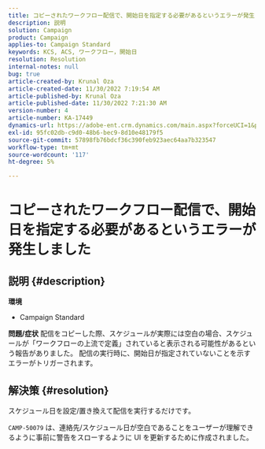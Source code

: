 ```yaml
---
title: コピーされたワークフロー配信で、開始日を指定する必要があるというエラーが発生しました
description: 説明
solution: Campaign
product: Campaign
applies-to: Campaign Standard
keywords: KCS, ACS, ワークフロー，開始日
resolution: Resolution
internal-notes: null
bug: true
article-created-by: Krunal Oza
article-created-date: 11/30/2022 7:19:54 AM
article-published-by: Krunal Oza
article-published-date: 11/30/2022 7:21:30 AM
version-number: 4
article-number: KA-17449
dynamics-url: https://adobe-ent.crm.dynamics.com/main.aspx?forceUCI=1&pagetype=entityrecord&etn=knowledgearticle&id=5eea425e-7f70-ed11-9561-6045bd006a22
exl-id: 95fc02db-c9d0-48b6-bec9-8d10e48179f5
source-git-commit: 57898fb76bdcf36c390feb923aec64aa7b323547
workflow-type: tm+mt
source-wordcount: '117'
ht-degree: 5%

---
```


# コピーされたワークフロー配信で、開始日を指定する必要があるというエラーが発生しました

## 説明 {#description}

<b>環境</b>
- Campaign Standard



<b>問題/症状</b>
配信をコピーした際、スケジュールが実際には空白の場合、スケジュールが「ワークフローの上流で定義」されていると表示される可能性があるという報告がありました。 配信の実行時に、開始日が指定されていないことを示すエラーがトリガーされます。


## 解決策 {#resolution}


スケジュール日を設定/置き換えて配信を実行するだけです。

`CAMP-50079` は、連絡先/スケジュール日が空白であることをユーザーが理解できるように事前に警告をスローするように UI を更新するために作成されました。
